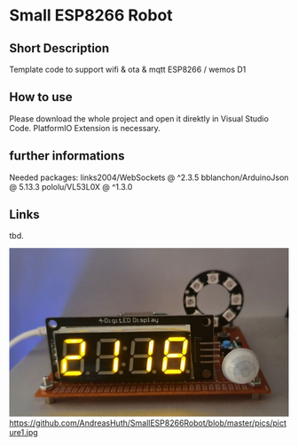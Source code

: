 # Small ESP8266 Robot
## Short Description
Template code to support wifi &amp; ota &amp; mqtt ESP8266 / wemos D1

## How to use
Please download the whole project and open it direktly in Visual Studio Code. 
PlatformIO Extension is necessary.

## further informations
Needed packages:
	links2004/WebSockets @ ^2.3.5
	bblanchon/ArduinoJson @ 5.13.3
	pololu/VL53L0X @ ^1.3.0

## Links
tbd.


![](https://github.com/AndreasHuth/NTPClockMqtt/blob/master/20200721_212939_.jpg)
https://github.com/AndreasHuth/SmallESP8266Robot/blob/master/pics/picture1.jpg

